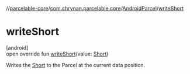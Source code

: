 //[parcelable-core](../../../index.md)/[com.chrynan.parcelable.core](../index.md)/[AndroidParcel](index.md)/[writeShort](write-short.md)

# writeShort

[android]\
open override fun [writeShort](write-short.md)(value: [Short](https://kotlinlang.org/api/latest/jvm/stdlib/kotlin/-short/index.html))

Writes the [Short](write-short.md) to the Parcel at the current data position.

